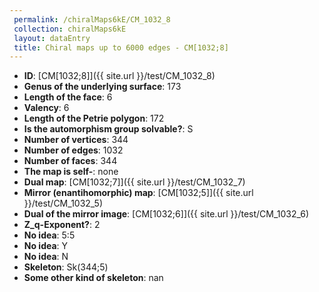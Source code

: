 ```yaml
--- 
 permalink: /chiralMaps6kE/CM_1032_8 
 collection: chiralMaps6kE
 layout: dataEntry
 title: Chiral maps up to 6000 edges - CM[1032;8]
---
```


- **ID**: [CM[1032;8]]({{ site.url }}/test/CM_1032_8)
- **Genus of the underlying surface**: 173
- **Length of the face**: 6
- **Valency**: 6
- **Length of the Petrie polygon**: 172
- **Is the automorphism group solvable?**: S
- **Number of vertices**: 344
- **Number of edges**: 1032
- **Number of faces**: 344
- **The map is self-**: none
- **Dual map**: [CM[1032;7]]({{ site.url }}/test/CM_1032_7)
- **Mirror (enantihomorphic) map**: [CM[1032;5]]({{ site.url }}/test/CM_1032_5)
- **Dual of the mirror image**: [CM[1032;6]]({{ site.url }}/test/CM_1032_6)
- **Z_q-Exponent?**: 2
- **No idea**:  5:5
- **No idea**: Y
- **No idea**: N
- **Skeleton**: Sk(344;5)
- **Some other kind of skeleton**: nan
